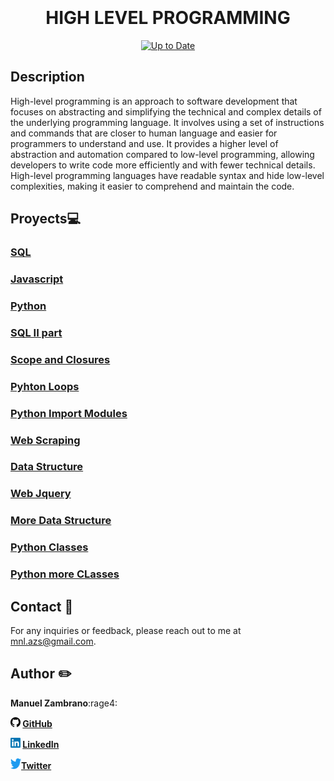 <div align="center">
<br> <!-- Línea vacía --><br> <!-- Línea vacía --><br> <!-- Línea vacía --><br>

# HIGH LEVEL PROGRAMMING
[![Up to Date](https://github.com/ikatyang/emoji-cheat-sheet/workflows/Up%20to%20Date/badge.svg)](https://github.com/ikatyang/emoji-cheat-sheet/actions?query=workflow%3A%22Up+to+Date%22)
  </div>
<div align="left"> 

  ## Description

High-level programming is an approach to software development that focuses on abstracting and simplifying the technical and complex details of the underlying programming language. It involves using a set of instructions and commands that are closer to human language and easier for programmers to understand and use. It provides a higher level of abstraction and automation compared to low-level programming, allowing developers to write code more efficiently and with fewer technical details. High-level programming languages have readable syntax and hide low-level complexities, making it easier to comprehend and maintain the code.


## Proyects:computer:

  ### [SQL](./0x00-SQL_introduction)
  ### [Javascript](./0x00-javascript-warm_up)
  ### [Python](./0x00-python-hello_world)
  ### [SQL II part](./0x01-SQL_more_queries)
  ### [Scope and Closures](./0x01-javascript_objects_scopes_closures)
  ### [Pyhton Loops](./0x01-python-if_else_loops_functions)
  ### [Python Import Modules](./0x01-python-import_modules)
  ### [Web Scraping](./0x02-javascript-web_scraping)
  ### [Data Structure](./0x02-python-data_structures)
  ### [Web Jquery](./0x03-javascript-web_jquery)
  ### [More Data Structure](./0x03-python-more_data_structures)
  ### [Python Classes](./0x04-python-classes)
  ### [Python more CLasses](./0x06-python-more_classes)

## Contact :postbox:	
For any inquiries or feedback, please reach out to me at mnl.azs@gmail.com.

## Author :pencil2:
 **Manuel Zambrano**:rage4:

<b> <img src="images/githublogo.png" alt="GitHub" width="16" height="16"> [GitHub](https://github.com/mnlazs)</b>

<b> <img src="images/640px-LinkedIn_logo_initials.png" alt="Texto alternativo" width="16" height="16"> [LinkedIn](https://www.linkedin.com/in/manuelalejandrozambrano/)</b>

<b> <img src="images/download.png" alt="Twitter" width="17" height="17">[Twitter](https://twitter.com/mlejandroz/) </b>
 

